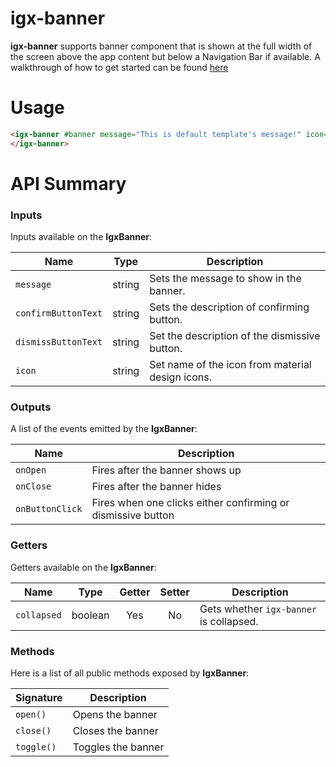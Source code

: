 # igx-banner

**igx-banner** supports banner component that is shown at the full width of the screen above the app content but below a Navigation Bar if available. A walkthrough of how to get started can be found [here](https://www.infragistics.com/products/ignite-ui-angular/angular/components/banner.html)

# Usage
```html
<igx-banner #banner message="This is default template's message!" icon="star" [dismissButtonText]="'Dismiss!!'" [confirmButtonText]="'Confirm'">
</igx-banner>
```

# API Summary

### Inputs

Inputs available on the **IgxBanner**:

| Name                |      Type     |  Description                                             |
|---------------------|:-------------:|----------------------------------------------------------|
| `message`           | string        | Sets the message to show in the banner.                  |
| `confirmButtonText` | string        | Sets the description of confirming button.               |
| `dismissButtonText` | string        | Set the description of the dismissive button.            |
| `icon`              | string        | Set name of the icon from material design icons.         |

### Outputs

A list of the events emitted by the **IgxBanner**:

| Name                | Description                                                              |
|---------------------|--------------------------------------------------------------------------|
| `onOpen`            | Fires after the banner shows up                                          |
| `onClose`           | Fires after the banner hides                                             |
| `onButtonClick`     | Fires when one clicks either confirming or dismissive button             |

### Getters

Getters available on the **IgxBanner**:

| Name                | Type          | Getter | Setter | Description                            |
|---------------------|:-------------:|:------:|:------:|----------------------------------------|
| `collapsed`         | boolean       | Yes    | No     |Gets whether `igx-banner` is collapsed. |

### Methods

Here is a list of all public methods exposed by **IgxBanner**:

| Signature           | Description                                                              |
|---------------------|--------------------------------------------------------------------------|
| `open()`            | Opens the banner                                                         |
| `close()`           | Closes the banner                                                        |
| `toggle()`          | Toggles the banner                                                       |
